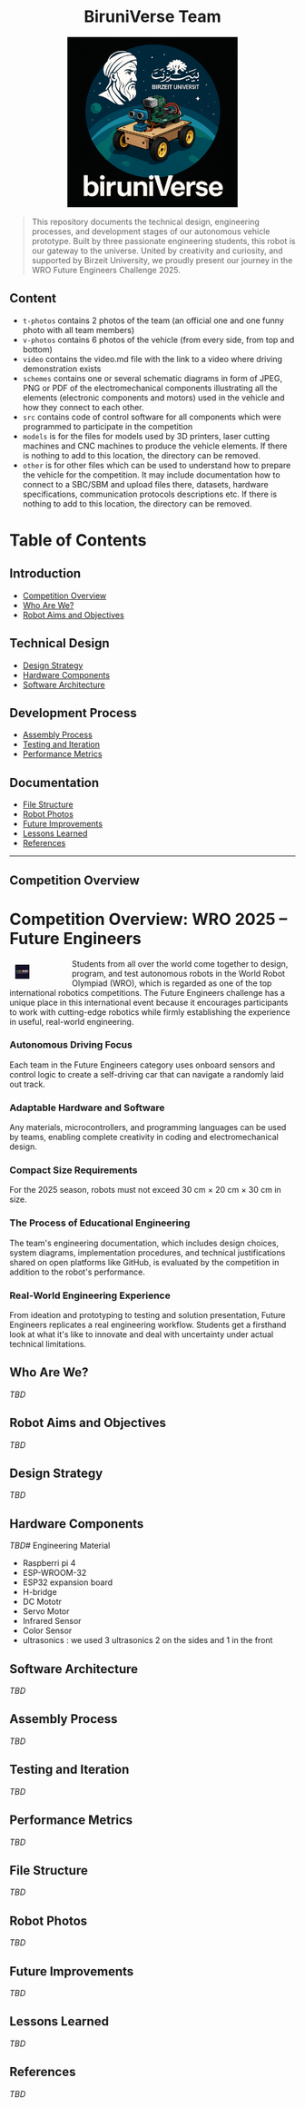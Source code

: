 <h1 align="center">BiruniVerse Team</h1>
<p align="center">
  <img src="logo2.PNG" alt="BiruniVerse Logo" width="300"/>

>  This repository documents the technical design, engineering processes, and development stages of our autonomous vehicle prototype. Built by three passionate engineering students, this robot is our gateway to the universe. United by creativity and curiosity, and supported by Birzeit University, we proudly present our journey in the WRO Future Engineers Challenge 2025.
## Content

* `t-photos` contains 2 photos of the team (an official one and one funny photo with all team members)
* `v-photos` contains 6 photos of the vehicle (from every side, from top and bottom)
* `video` contains the video.md file with the link to a video where driving demonstration exists
* `schemes` contains one or several schematic diagrams in form of JPEG, PNG or PDF of the electromechanical components illustrating all the elements (electronic components and motors) used in the vehicle and how they connect to each other.
* `src` contains code of control software for all components which were programmed to participate in the competition
* `models` is for the files for models used by 3D printers, laser cutting machines and CNC machines to produce the vehicle elements. If there is nothing to add to this location, the directory can be removed.
* `other` is for other files which can be used to understand how to prepare the vehicle for the competition. It may include documentation how to connect to a SBC/SBM and upload files there, datasets, hardware specifications, communication protocols descriptions etc. If there is nothing to add to this location, the directory can be removed.
# Table of Contents

## Introduction
- [ Competition Overview](#-competition-overview)
- [ Who Are We?](#-who-are-we)
- [ Robot Aims and Objectives](#-robot-aims-and-objectives)

##  Technical Design
- [ Design Strategy](#-design-strategy)
- [ Hardware Components](#-hardware-components)
- [ Software Architecture](#-software-architecture)

##  Development Process
- [ Assembly Process](#️-assembly-process)
- [ Testing and Iteration](#-testing-and-iteration)
- [ Performance Metrics](#-performance-metrics)

##  Documentation
- [ File Structure](#-file-structure)
- [ Robot Photos](#-robot-photos)
- [ Future Improvements](#-future-improvements)
- [ Lessons Learned](#-lessons-learned)
- [ References](#-references)

---

##  Competition Overview

<h1>Competition Overview: WRO 2025 – Future Engineers</h1>

<div style="float: left; margin: 10px 0px 10px 10px; width: 100px;">
  <img src="wrologo.PNG" alt="WRO Logo" style="width: 25%;">
</div>

Students from all over the world come together to design, program, and test autonomous robots in the World Robot Olympiad (WRO), which is regarded as one of the top international robotics competitions. The Future Engineers challenge has a unique place in this international event because it encourages participants to work with cutting-edge robotics while firmly establishing the experience in useful, real-world engineering.

### Autonomous Driving Focus
Each team in the Future Engineers category uses onboard sensors and control logic to create a self-driving car that can navigate a randomly laid out track. 

### Adaptable Hardware and Software
Any materials, microcontrollers, and programming languages can be used by teams, enabling complete creativity in coding and electromechanical design.

### Compact Size Requirements
For the 2025 season, robots must not exceed 30 cm × 20 cm × 30 cm in size.

### The Process of Educational Engineering
The team's engineering documentation, which includes design choices, system diagrams, implementation procedures, and technical justifications shared on open platforms like GitHub, is evaluated by the competition in addition to the robot's performance.

### Real-World Engineering Experience
From ideation and prototyping to testing and solution presentation, Future Engineers replicates a real engineering workflow. Students get a firsthand look at what it's like to innovate and deal with uncertainty under actual technical limitations.

##  Who Are We?
_TBD_

##  Robot Aims and Objectives
_TBD_

##  Design Strategy
_TBD_

##  Hardware Components
_TBD_# Engineering Material
- Raspberri pi 4
- ESP-WROOM-32
- ESP32 expansion board
- H-bridge
- DC Mototr
- Servo Motor
- Infrared Sensor
- Color Sensor
- ultrasonics : we used 3 ultrasonics 2 on the sides and 1 in the front

##  Software Architecture
_TBD_

##  Assembly Process
_TBD_

##  Testing and Iteration
_TBD_

##  Performance Metrics
_TBD_

##  File Structure
_TBD_

##  Robot Photos
_TBD_

##  Future Improvements
_TBD_

##  Lessons Learned
_TBD_

##  References
_TBD_



